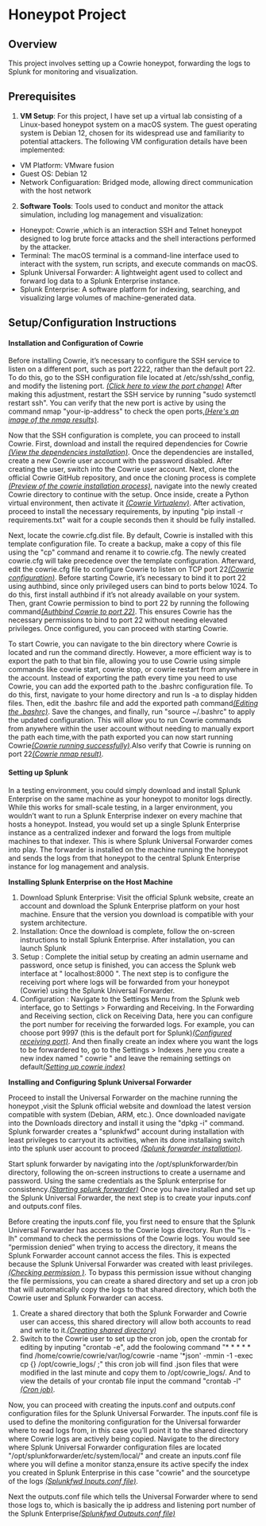 # Honeypot Project

## Overview
This project involves setting up a Cowrie honeypot, forwarding the logs to Splunk for monitoring and visualization.

## Prerequisites
1) **VM Setup**: For this project, I have set up a virtual lab consisting of a Linux-based honeypot system on a macOS system. The guest operating system is Debian 12, chosen for its widespread use and familiarity to potential attackers. The following VM configuration details have been implemented:

  -	VM Platform: VMware fusion
  -	Guest OS: Debian 12
  -	Network Configuaration: Bridged mode, allowing direct communication with the host network

2) **Software Tools**: Tools used to conduct and monitor the attack simulation, including log management and visualization:

  - Honeypot: Cowrie ,which is an interaction SSH and Telnet honeypot designed to log brute force attacks and the shell interactions performed by the attacker. 
  - Terminal: The macOS terminal is a command-line interface used to interact with the system, run scripts, and execute commands on macOS.
  - Splunk Universal Forwarder: A lightweight agent used to collect and forward log data to a Splunk Enterprise instance.
  - Splunk Enterprise: A software platform for indexing, searching, and visualizing large volumes of machine-generated data.

## Setup/Configuration Instructions
#### Installation and Configuration of Cowrie
Before installing Cowrie, it’s necessary to configure the SSH service to listen on a different port, such as port 2222, rather than the default port 22. To do this, go to the SSH configuration file located at /etc/ssh/sshd_config, and modify the listening port. [_(Click here to view the port change)_](/Screenshots/sshconfiguration.png)
After making this adjustment, restart the SSH service by running "sudo systemctl restart ssh". You can verify that the new port is active by using the command nmap "your-ip-address" to check the open ports,[_(Here's an image of the nmap results)_](/Screenshots/ssh_nmap_scan.png).

Now that the SSH configuration is complete, you can proceed to install Cowrie. First, download and install the required dependencies for Cowrie [_(View the dependencies installation)_](/Screenshots/cowrie_dependencies.png). Once the dependencies are installed, create a new Cowrie user account with the password disabled. After creating the user, switch into the Cowrie user account. Next, clone the official Cowrie GitHub repository, and once the cloning process is complete [_(Preview of the cowrie installation process)_](Screenshots/cowrie_installation.png), navigate into the newly created Cowrie directory to continue with the setup.
Once inside, create a Python virtual environment, then activate it [_(Cowrie Virtualenv)_](/Screenshots/virtualenv.png). After activation, proceed to install the necessary requirements, by inputing "pip install -r requirements.txt" wait for a couple seconds then it should be fully installed.

Next, locate the cowrie.cfg.dist file. By default, Cowrie is installed with this template configuration file. To create a backup, make a copy of this file using the "cp" command and rename it to cowrie.cfg. The newly created cowrie.cfg will take precedence over the template configuration. Afterward, edit the cowrie.cfg file to configure Cowrie to listen on TCP port 22[_(Cowrie configuration)_](/Screenshots/cowriecfg_config.png).
Before starting Cowrie, it’s necessary to bind it to port 22 using authbind, since only privileged users can bind to ports below 1024. To do this, first install authbind if it’s not already available on your system. Then, grant Cowrie permission to bind to port 22 by running the following command[_(Authbind Cowrie to port 22)_](/Screenshots/authbind_cowrie.png).
This ensures Cowrie has the necessary permissions to bind to port 22 without needing elevated privileges. Once configured, you can proceed with starting Cowrie.

To start Cowrie, you can navigate to the bin directory where Cowrie is located and run the command directly. However, a more efficient way is to export the path to that bin file, allowing you to use Cowrie using simple commands like cowrie start, cowrie stop, or cowrie restart from anywhere in the account.
Instead of exporting the path every time you need to use Cowrie, you can add the exported path to the .bashrc configuration file. To do this, first, navigate to your home directory and run ls -a to display hidden files. Then, edit the .bashrc file and add the exported path command[_(Editing the .bashrc)_](/Screenshots/cowrie_bashrc.png). Save the changes, and finally, run "source ~/.bashrc" to apply the updated configuration. This will allow you to run Cowrie commands from anywhere within the user account without needing to manually export the path each time,with the path exported you can now start running Cowrie[_(Cowrie running successfully)_](/Screenshots/cowrie_running.png).Also verify that Cowrie is running on port 22[_(Cowrie nmap result)_](/Screenshots/cowrie_nmap.png).

#### Setting up Splunk
In a testing environment, you could simply download and install Splunk Enterprise on the same machine as your honeypot to monitor logs directly. While this works for small-scale testing, in a larger environment, you wouldn’t want to run a Splunk Enterprise indexer on every machine that hosts a honeypot. Instead, you would set up a single Splunk Enterprise instance as a centralized indexer and forward the logs from multiple machines to that indexer.
This is where Splunk Universal Forwarder comes into play. The forwarder is installed on the machine running the honeypot and sends the logs from that honeypot to the central Splunk Enterprise instance for log management and analysis.

**Installing Splunk Enterprise on the Host Machine**
1.	Download Splunk Enterprise: Visit the official Splunk website, create an account and download the Splunk Enterprise platform on your host machine. Ensure that the version you download is compatible with your system architecture.
2.	Installation: Once the download is complete, follow the on-screen instructions to install Splunk Enterprise. After installation, you can launch Splunk
3.	Setup : Complete the initial setup by creating an admin username and password, once setup is finished, you can access the Splunk web interface at " localhost:8000 ". The next step is to configure the receiving port where logs will be forwarded from your honeypot (Cowrie) using the Splunk Universal Forwarder.
4.	Configuration : Navigate to the Settings Menu from the Splunk web interface, go to Settings > Forwarding and Receiving. In the Forwarding and Receiving section, click on Receiving Data,	here you can configure the port number for receiving the forwarded logs. For example, you can choose port 9997 (this is the default port for Splunk)[_(Configured receiving port)_](/Screenshots/receiving_port.png). And then finally create an index where you want the logs to be forwardered to, go to the Settings > Indexes ,here you create a new index named " cowrie " and leave the remaining settings on default[_(Setting up cowrie index)_](/Screenshots/cowrie_index.png)


**Installing and Configuring Splunk Universal Forwarder**

Proceed to install the Universal Forwarder on the machine running the honeypot ,visit the Splunk official website and download the latest version compatible with system (Debian, ARM, etc.). Once downloaded navigate into the Downloads directory and install it using the "dpkg -i" command. Splunk forwarder creates a "splunkfwd" account during installation with least privileges to carryout its activities, when its done installaing switch into the splunk user account to proceed [_(Splunk forwarder installation)_](/Screenshots/dpkg.png).

Start splunk forwarder by navigating into the /opt/splunkforwarder/bin directory, following the on-screen instructions to create a username and password. Using the same credentials as the Splunk enterprise for consistency.[_(Starting splunk forwarder)_](/Screenshots/splunkfwd_start.png)
Once you have installed and set up the Splunk Universal Forwarder, the next step is to create your inputs.conf and outputs.conf files.

Before creating the inputs.conf file, you first need to ensure that the Splunk Universal Forwarder has access to the Cowrie logs directory. Run the "ls -lh" command to check the permissions of the Cowrie logs. You would see “permission denied” when trying to access the directory, it means the Splunk Forwarder account cannot access the files. This is expected because the Splunk Universal Forwarder was created with least privileges.[_(Checking permission )_](/Screenshots/permissiondenied.png).
To bypass this permission issue without changing the file permissions, you can create a shared directory and set up a cron job that will automatically copy the logs to that shared directory, which both the Cowrie user and Splunk Forwarder can access.
	
1) Create a shared directory that both the Splunk Forwarder and Cowrie user can access, this shared directory will allow both accounts to read and write to it.[_(Creating shared directory)_](/Screenshots/mkdir.png)
2) Switch to the Cowrie user to set up the cron job, open the crontab for editing by inputing "crontab -e", add the foolowing command "* * * * * find /home/cowrie/cowrie/var/log/cowrie -name '*json' -mmin -1 -exec cp {} /opt/cowrie_logs/ \;" this cron job will find .json files that were modified in the last minute and copy them to /opt/cowrie_logs/. And to view the details of your crontab file input the command "crontab -l" [_(Cron job)_](/Screenshots/crontab.png).

Now, you can proceed with creating the inputs.conf and outputs.conf configuration files for the Splunk Universal Forwarder. The inputs.conf file is used to define the monitoring configuration for the Universal forwarder where to read logs from, in this case you’ll point it to the shared directory where Cowrie logs are actively being copied. Navigate to the directory where Splunk Universal Forwarder configuration files are located "/opt/splunkforwarder/etc/system/local/" and create an inputs.conf file where you will define a monitor stanza,ensure its active specify the index you created in Splunk Enterprise in this case "cowrie" and the sourcetype of the logs [_(Splunkfwd Inputs.conf file)_](/Screenshots/splunkfwd_inputsconfig.png).

Next the outputs.conf file which tells the Universal Forwarder where to send those logs to, which is basically the ip address and listening port number of the Splunk Enterprise[_(Splunkfwd Outputs.conf file)_](/Screenshots/splunkfwd_outputconf.png)

 



